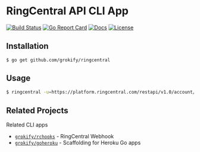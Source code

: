 # RingCentral API CLI App

[![Build Status][build-status-svg]][build-status-link]
[![Go Report Card][goreport-svg]][goreport-link]
[![Docs][docs-godoc-svg]][docs-godoc-link]
[![License][license-svg]][license-link]

## Installation

```
$ go get github.com/grokify/ringcentral
```

## Usage

```bash
$ ringcentral -u=https://platform.ringcentral.com/restapi/v1.0/account/~/extension/~
```

## Related Projects

Related CLI apps

* [`grokify/rchooks`](https://github.com/grokify/rchooks) - RingCentral Webhook
* [`grokify/goheroku`](https://github.com/grokify/goheroku) - Scaffolding for Heroku Go apps

 [build-status-svg]: https://api.travis-ci.org/grokify/ringcentral.svg?branch=master
 [build-status-link]: https://travis-ci.org/grokify/ringcentral
 [goreport-svg]: https://goreportcard.com/badge/github.com/grokify/ringcentral
 [goreport-link]: https://goreportcard.com/report/github.com/grokify/ringcentral
 [docs-godoc-svg]: https://img.shields.io/badge/docs-godoc-blue.svg
 [docs-godoc-link]: https://godoc.org/github.com/grokify/ringcentral
 [license-svg]: https://img.shields.io/badge/license-MIT-blue.svg
 [license-link]: https://github.com/grokify/ringcentral/blob/master/LICENSE.md
